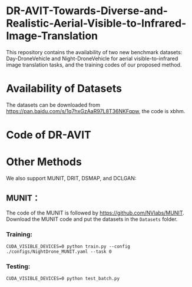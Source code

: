 # DR-AVIT-Towards-Diverse-and-Realistic-Aerial-Visible-to-Infrared-Image-Translation
This repository contains the availability of two new benchmark datasets: Day-DroneVehicle and Night-DroneVehicle for aerial visible-to-infrared image translation tasks, and the training codes of our proposed method.
# Availability of Datasets
The datasets can be downloaded from <https://pan.baidu.com/s/1q7hxGzAaR97L8T36NKFqpw>, the code is xbhm.
# Code of DR-AVIT


# Other Methods
We also support MUNIT, DRIT, DSMAP, and DCLGAN:
## MUNIT：
The code of the MUNIT is followed by https://github.com/NVlabs/MUNIT. Download the MUNIT code and put the datasets in the `Datasets` folder.
### Training:
```  
CUDA_VISIBLE_DEVICES=0 python train.py --config ./configs/NightDrone_MUNIT.yaml --task 0
```
### Testing:
```
CUDA_VISIBLE_DEVICES=0 python test_batch.py 
```
